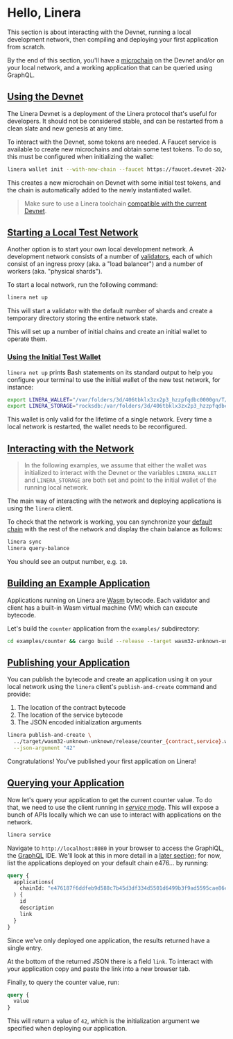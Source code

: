 # Hello, Linera

This section is about interacting with the Devnet, running a local development
network, then compiling and deploying your first application from scratch.

By the end of this section, you'll have a
[microchain](../core_concepts/microchains.md) on the Devnet and/or on your local
network, and a working application that can be queried using GraphQL.

## [Using the Devnet](en_US/developers/getting_started/hello_linera.md#using-the-devnet)

The Linera Devnet is a deployment of the Linera protocol that's useful for
developers. It should not be considered stable, and can be restarted from a
clean slate and new genesis at any time.

To interact with the Devnet, some tokens are needed. A Faucet service is
available to create new microchains and obtain some test tokens. To do so, this
must be configured when initializing the wallet:

```bash
linera wallet init --with-new-chain --faucet https://faucet.devnet-2024-05-07.linera.net
```

This creates a new microchain on Devnet with some initial test tokens, and the
chain is automatically added to the newly instantiated wallet.

> Make sure to use a Linera toolchain
> [compatible with the current Devnet](installation.md#installing-from-cratesio).

## [Starting a Local Test Network](en_US/developers/getting_started/hello_linera.md#Starting-a-Local-Test-Network)

Another option is to start your own local development network. A development
network consists of a number of [validators](../advanced_topics/validators.md),
each of which consist of an ingress proxy (aka. a "load balancer") and a number
of workers (aka. "physical shards").

To start a local network, run the following command:

```bash
linera net up
```

This will start a validator with the default number of shards and create a
temporary directory storing the entire network state.

This will set up a number of initial chains and create an initial wallet to
operate them.

### [Using the Initial Test Wallet](en_US/developers/getting_started/hello_linera.md#Using-the-Initial-Test-Wallet)

`linera net up` prints Bash statements on its standard output to help you
configure your terminal to use the initial wallet of the new test network, for
instance:

```bash
export LINERA_WALLET="/var/folders/3d/406tbklx3zx2p3_hzzpfqdbc0000gn/T/.tmpvJ6lJI/wallet.json"
export LINERA_STORAGE="rocksdb:/var/folders/3d/406tbklx3zx2p3_hzzpfqdbc0000gn/T/.tmpvJ6lJI/linera.db"
```

This wallet is only valid for the lifetime of a single network. Every time a
local network is restarted, the wallet needs to be reconfigured.

## [Interacting with the Network](en_US/developers/getting_started/hello_linera.md#Interacting-with-the-Network)

> In the following examples, we assume that either the wallet was initialized to
> interact with the Devnet or the variables `LINERA_WALLET` and `LINERA_STORAGE`
> are both set and point to the initial wallet of the running local network.

The main way of interacting with the network and deploying applications is using
the `linera` client.

To check that the network is working, you can synchronize your
[default chain](../core_concepts/wallets.md) with the rest of the network and
display the chain balance as follows:

```bash
linera sync
linera query-balance
```

You should see an output number, e.g. `10`.

## [Building an Example Application](en_US/developers/getting_started/hello_linera.md#Building-an-Example-Application)

Applications running on Linera are [Wasm](https://webassembly.org/) bytecode.
Each validator and client has a built-in Wasm virtual machine (VM) which can
execute bytecode.

Let's build the `counter` application from the `examples/` subdirectory:

```bash
cd examples/counter && cargo build --release --target wasm32-unknown-unknown
```

## [Publishing your Application](en_US/developers/getting_started/hello_linera.md#Publishing-your-Application)

You can publish the bytecode and create an application using it on your local
network using the `linera` client's `publish-and-create` command and provide:

1. The location of the contract bytecode
2. The location of the service bytecode
3. The JSON encoded initialization arguments

```bash
linera publish-and-create \
  ../target/wasm32-unknown-unknown/release/counter_{contract,service}.wasm \
  --json-argument "42"
```

Congratulations! You've published your first application on Linera!

## [Querying your Application](en_US/developers/getting_started/hello_linera.md#Querying-your-Application)

Now let's query your application to get the current counter value. To do that,
we need to use the client running in
[_service_ mode](../core_concepts/node_service.md). This will expose a bunch of
APIs locally which we can use to interact with applications on the network.

```bash
linera service
```

<!-- TODO: add graphiql image here -->

Navigate to `http://localhost:8080` in your browser to access the GraphiQL, the
[GraphQL](https://graphql.org) IDE. We'll look at this in more detail in a
[later section](../core_concepts/node_service.md#graphiql-ide); for now, list
the applications deployed on your default chain e476… by running:

```graphql
query {
  applications(
    chainId: "e476187f6ddfeb9d588c7b45d3df334d5501d6499b3f9ad5595cae86cce16a65"
  ) {
    id
    description
    link
  }
}
```

Since we've only deployed one application, the results returned have a single
entry.

At the bottom of the returned JSON there is a field `link`. To interact with
your application copy and paste the link into a new browser tab.

Finally, to query the counter value, run:

```graphql
query {
  value
}
```

This will return a value of `42`, which is the initialization argument we
specified when deploying our application.
